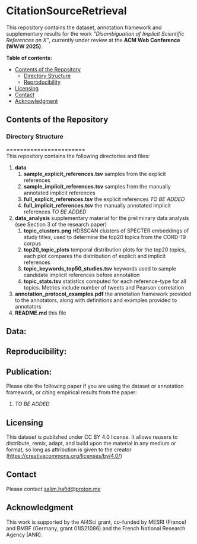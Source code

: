 # CitationSourceRetrieval

<!-- Short Introduction what this repo is about -->
This repository contains the dataset, annotation framework and supplementary results for the work *"Disambiguation of Implicit Scientific References on X"*, currently under review at the **ACM Web Conference (WWW 2025)**.

__Table of contents:__
- [Contents of the Repository](#contents-of-the-repository)
  - [Directory Structure](#directory-structure)
  - [Reproducibility](#reproducibility)
- [Licensing](#licensing)
- [Contact](#credits)
- [Acknowledgment](#acknowledgment)

## Contents of the Repository

### Directory Structure
=======================<br/>
This repository contains the following directories and files:

1. **data**
   1. **sample_explicit_references.tsv** samples from the explicit references
   2. **sample_implicit_references.tsv** samples from the manually annotated implicit references
   3. **full_explicit_references.tsv** the explicit references *TO BE ADDED*
   4. **full_implicit_references.tsv** the manually annotated implicit references *TO BE ADDED*
3. **data_analysis** supplementary material for the preliminary data analysis (see Section 3 of the research paper)
   1. **topic_clusters.png** HDBSCAN clusters of SPECTER embeddings of study titles, used to determine the top20 topics from the CORD-19 corpus
   2. **top20_topic_plots** temporal distribution plots for the top20 topics, each plot compares the distribution of explicit and implicit references 
   3. **topic_keywords_top50_studies.tsv** keywords used to sample candidate implicit references before annotation
   4. **topic_stats.tsv** statistics computed for each reference-type for all topics. Metrics include number of tweets and Pearson correlation
4. **annotation_protocol_examples.pdf** the annotation framework provided to the annotators, along with definitions and examples provided to annotators
9. **README.md** this file

## Data:

## Reproducibility:

## Publication:
<!-- TODO: Update with correct information once we uploaded the paper somewhere -->
Please cite the following paper if you are using the dataset or annotation framework, or citing empirical results from the paper:

1. *TO BE ADDED*

## Licensing
This dataset is published under CC BY 4.0 license. It allows reusers to distribute, remix, adapt, and build upon the material in any medium or format, so long as attribution is given to the creator (https://creativecommons.org/licenses/by/4.0/)

## Contact
Please contact salim.hafid@proton.me

## Acknowledgment
<!-- TODO: Update with french grant number -->
This work is supported by the AI4Sci grant, co-funded by MESRI (France) and BMBF (Germany, grant 01IS21086) and the French National Research Agency (ANR).
